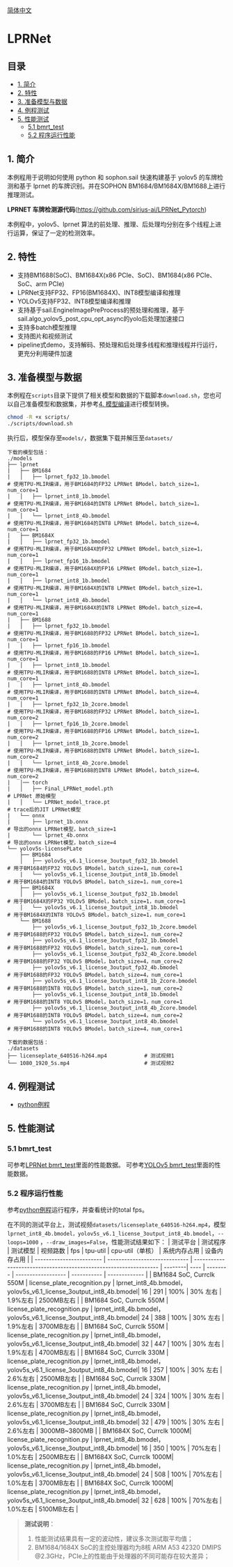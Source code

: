 [简体中文](./README.md)

# LPRNet

## 目录

* [1. 简介](#1-简介)
* [2. 特性](#2-特性)
* [3. 准备模型与数据](#3-准备模型与数据)
* [4. 例程测试](#5-例程测试)
* [5. 性能测试](#6-性能测试)
  * [5.1 bmrt_test](#61-bmrt_test)
  * [5.2 程序运行性能](#62-程序运行性能)
  
## 1. 简介

本例程用于说明如何使用 python 和 sophon.sail 快速构建基于 yolov5 的车牌检测和基于 lprnet 的车牌识别。并在SOPHON BM1684/BM1684X/BM1688上进行推理测试。

**LPRNET 车牌检测源代码**(https://github.com/sirius-ai/LPRNet_Pytorch)

本例程中，yolov5、lprnet 算法的前处理、推理、后处理均分别在多个线程上进行运算，保证了一定的检测效率。

## 2. 特性
* 支持BM1688(SoC)、BM1684X(x86 PCIe、SoC)、BM1684(x86 PCIe、SoC、arm PCIe)
* LPRNet支持FP32、FP16(BM1684X)、INT8模型编译和推理
* YOLOv5支持FP32、INT8模型编译和推理
* 支持基于sail.EngineImagePreProcess的预处理和推理，基于sail.algo_yolov5_post_cpu_opt_async的yolo后处理加速接口
* 支持多batch模型推理
* 支持图片和视频测试
* pipeline式demo，支持解码、预处理和后处理多线程和推理线程并行运行，更充分利用硬件加速

## 3. 准备模型与数据
​本例程在`scripts`目录下提供了相关模型和数据的下载脚本`download.sh`，您也可以自己准备模型和数据集，并参考[4. 模型编译](#4-模型编译)进行模型转换。

```bash
chmod -R +x scripts/
./scripts/download.sh

```
执行后，模型保存至`models/`，数据集下载并解压至`datasets/`
```
下载的模型包括：
./models
├── lprnet
|   ├── BM1684
|   │   ├── lprnet_fp32_1b.bmodel                                     # 使用TPU-MLIR编译，用于BM1684的FP32 LPRNet BModel，batch_size=1，num_core=1
|   │   ├── lprnet_int8_1b.bmodel                                     # 使用TPU-MLIR编译，用于BM1684的INT8 LPRNet BModel，batch_size=1，num_core=1
|   │   └── lprnet_int8_4b.bmodel                                     # 使用TPU-MLIR编译，用于BM1684的INT8 LPRNet BModel，batch_size=4，num_core=1
|   ├── BM1684X
|   │   ├── lprnet_fp32_1b.bmodel                                     # 使用TPU-MLIR编译，用于BM1684X的FP32 LPRNet BModel，batch_size=1，num_core=1
|   │   ├── lprnet_fp16_1b.bmodel                                     # 使用TPU-MLIR编译，用于BM1684X的FP16 LPRNet BModel，batch_size=1，num_core=1
|   │   ├── lprnet_int8_1b.bmodel                                     # 使用TPU-MLIR编译，用于BM1684X的INT8 LPRNet BModel，batch_size=1，num_core=1
|   │   └── lprnet_int8_4b.bmodel                                     # 使用TPU-MLIR编译，用于BM1684X的INT8 LPRNet BModel，batch_size=4，num_core=1
|   ├── BM1688
|   │   ├── lprnet_fp32_1b.bmodel                                     # 使用TPU-MLIR编译，用于BM1688的FP32 LPRNet BModel，batch_size=1，num_core=1
|   │   ├── lprnet_fp16_1b.bmodel                                     # 使用TPU-MLIR编译，用于BM1688的FP16 LPRNet BModel，batch_size=1，num_core=1
|   │   ├── lprnet_int8_1b.bmodel                                     # 使用TPU-MLIR编译，用于BM1688的INT8 LPRNet BModel，batch_size=1，num_core=1
|   │   ├── lprnet_int8_4b.bmodel                                     # 使用TPU-MLIR编译，用于BM1688的INT8 LPRNet BModel，batch_size=4，num_core=1
|   │   ├── lprnet_fp32_1b_2core.bmodel                               # 使用TPU-MLIR编译，用于BM1688的FP32 LPRNet BModel，batch_size=1，num_core=2
|   │   ├── lprnet_fp16_1b_2core.bmodel                               # 使用TPU-MLIR编译，用于BM1688的FP16 LPRNet BModel，batch_size=1，num_core=2
|   │   ├── lprnet_int8_1b_2core.bmodel                               # 使用TPU-MLIR编译，用于BM1688的INT8 LPRNet BModel，batch_size=1，num_core=2
|   │   └── lprnet_int8_4b_2core.bmodel                               # 使用TPU-MLIR编译，用于BM1688的INT8 LPRNet BModel，batch_size=4，num_core=2
|   │── torch
|   │   ├── Final_LPRNet_model.pth                                    # LPRNet 原始模型
|   │   └── LPRNet_model_trace.pt                                     # trace后的JIT LPRNet模型
|   └── onnx
|       ├── lprnet_1b.onnx                                            # 导出的onnx LPRNet模型，batch_size=1
|       └── lprnet_4b.onnx                                            # 导出的onnx LPRNet模型，batch_size=4   
└── yolov5s-licensePLate
    ├── BM1684
    │   ├── yolov5s_v6.1_license_3output_fp32_1b.bmodel               # 用于BM1684的FP32 YOLOv5 BModel，batch_size=1，num_core=1
    |   └── yolov5s_v6.1_license_3output_int8_1b.bmodel               # 用于BM1684的INT8 YOLOv5 BModel，batch_size=1，num_core=1
    ├── BM1684X
    │   ├── yolov5s_v6.1_license_3output_fp32_1b.bmodel               # 用于BM1684X的FP32 YOLOv5 BModel，batch_size=1，num_core=1
    │   └── yolov5s_v6.1_license_3output_int8_1b.bmodel               # 用于BM1684X的INT8 YOLOv5 BModel，batch_size=1，num_core=1
    └── BM1688
        ├── yolov5s_v6.1_license_3output_fp32_1b_2core.bmodel         # 用于BM1688的FP32 YOLOv5 BModel，batch_size=1，num_core=2
        ├── yolov5s_v6.1_license_3output_fp32_1b.bmodel               # 用于BM1688的FP32 YOLOv5 BModel，batch_size=1，num_core=1
        ├── yolov5s_v6.1_license_3output_fp32_4b_2core.bmodel         # 用于BM1688的FP32 YOLOv5 BModel，batch_size=4，num_core=2
        ├── yolov5s_v6.1_license_3output_fp32_4b.bmodel               # 用于BM1688的FP32 YOLOv5 BModel，batch_size=4，num_core=1
        ├── yolov5s_v6.1_license_3output_int8_1b_2core.bmodel         # 用于BM1688的INT8 YOLOv5 BModel，batch_size=1，num_core=2
        ├── yolov5s_v6.1_license_3output_int8_1b.bmodel               # 用于BM1688的INT8 YOLOv5 BModel，batch_size=1，num_core=1
        ├── yolov5s_v6.1_license_3output_int8_4b_2core.bmodel         # 用于BM1688的INT8 YOLOv5 BModel，batch_size=4，num_core=2
        └── yolov5s_v6.1_license_3output_int8_4b.bmodel               # 用于BM1688的INT8 YOLOv5 BModel，batch_size=4，num_core=1

下载的数据包括：
./datasets
├── licenseplate_640516-h264.mp4            # 测试视频1
└── 1080_1920_5s.mp4                        # 测试视频2

```

## 4. 例程测试
- [python例程](./python/README.md)

## 5. 性能测试
### 5.1 bmrt_test
可参考[LPRNet bmrt_test](../../sample/LPRNet/README.md#71-bmrt_test)里面的性能数据。
可参考[YOLOv5 bmrt_test](../../sample/YOLOv5/README.md#71-bmrt_test)里面的性能数据。

### 5.2 程序运行性能
参考[python例程](./python/README.md)运行程序，并查看统计的total fps。

在不同的测试平台上，测试视频`datasets/licenseplate_640516-h264.mp4`，模型`lprnet_int8_4b.bmodel，yolov5s_v6.1_license_3output_int8_4b.bmodel`，`--loops=1000` ，`--draw_images=False`，性能测试结果如下：
|         测试平台         |      测试程序                 |             测试模型                                              | 视频路数 | fps  | tpu-util | cpu-util（单核）   | 系统内存占用 | 设备内存占用  |
| ------------------------ | ----------------------------- | ----------------------------------------------------------------- | --------| ---- | -------- | ------------------ | ----------- | ------------- |
| BM1684 SoC, Currclk 550M | license_plate_recognition.py  | lprnet_int8_4b.bmodel，yolov5s_v6.1_license_3output_int8_4b.bmodel|   16    |  291 |  100%    |      30% 左右      |   1.9%左右  |    2500MB左右 |
| BM1684 SoC, Currclk 550M | license_plate_recognition.py  | lprnet_int8_4b.bmodel，yolov5s_v6.1_license_3output_int8_4b.bmodel|   24    |  388 |  100%    |      30% 左右      |   1.9%左右  |    3700MB左右 |
| BM1684 SoC, Currclk 550M | license_plate_recognition.py  | lprnet_int8_4b.bmodel，yolov5s_v6.1_license_3output_int8_4b.bmodel|   32    |  447 |  100%    |      30% 左右      |   1.9%左右  |    4700MB左右 |
| BM1684 SoC, Currclk 330M | license_plate_recognition.py  | lprnet_int8_4b.bmodel，yolov5s_v6.1_license_3output_int8_4b.bmodel|   16    |  257 |  100%    |      30% 左右      |   2.6%左右  |    2500MB左右 |
| BM1684 SoC, Currclk 330M | license_plate_recognition.py  | lprnet_int8_4b.bmodel，yolov5s_v6.1_license_3output_int8_4b.bmodel|   24    |  324 |  100%    |      30% 左右      |   2.6%左右  |    3700MB左右 |
| BM1684 SoC, Currclk 330M | license_plate_recognition.py  | lprnet_int8_4b.bmodel，yolov5s_v6.1_license_3output_int8_4b.bmodel|   32    |  479 |  100%    |      30% 左右      |   2.6%左右  |    3000MB~3800MB |
| BM1684X SoC, Currclk 1000M| license_plate_recognition.py | lprnet_int8_4b.bmodel，yolov5s_v6.1_license_3output_int8_4b.bmodel|   16    |  350 |  100%    |      70%左右     |   1.0%左右  |    2500MB左右  |
| BM1684X SoC, Currclk 1000M| license_plate_recognition.py | lprnet_int8_4b.bmodel，yolov5s_v6.1_license_3output_int8_4b.bmodel|   24    |  508 |  100%    |      70%左右     |   1.0%左右  |    3700MB左右  |
| BM1684X SoC, Currclk 1000M| license_plate_recognition.py | lprnet_int8_4b.bmodel，yolov5s_v6.1_license_3output_int8_4b.bmodel|   32    |  628 |  100%    |      70%左右     |   1.0%左右  |    5100MB左右  |


> **测试说明**：  
> 1. 性能测试结果具有一定的波动性，建议多次测试取平均值；
> 2. BM1684/1684X SoC的主控处理器均为8核 ARM A53 42320 DMIPS @2.3GHz，PCIe上的性能由于处理器的不同可能存在较大差异； 




